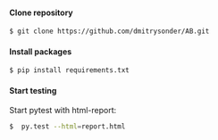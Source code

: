 #### Clone repository
```sh
$ git clone https://github.com/dmitrysonder/AB.git
```
#### Install packages
```sh
$ pip install requirements.txt
```
#### Start testing
Start pytest with html-report:
```sh
$  py.test --html=report.html
```